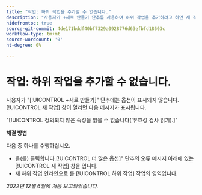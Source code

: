 ```yaml
---
title: "작업: 하위 작업을 추가할 수 없습니다."
description: "사용자가 +새로 만들기 단추를 사용하여 하위 작업을 추가하려고 하면 새 작업 창에 옵션이 표시되지 않고 사용자에게 오류 메시지가 표시됩니다."
hidefromtoc: true
source-git-commit: 4de171bddf40bf7329a0928776d63efbfd18603c
workflow-type: tm+mt
source-wordcount: '0'
ht-degree: 0%

---
```



# 작업: 하위 작업을 추가할 수 없습니다.

사용자가 &quot;[!UICONTROL +새로 만들기]&quot; 단추에는 옵션이 표시되지 않습니다. [!UICONTROL 새 작업] 창이 열리면 다음 메시지가 표시됩니다.

&quot;[!UICONTROL 정의되지 않은 속성을 읽을 수 없습니다(&#39;유효성 검사 읽기).]&quot;

**해결 방법**

다음 중 하나를 수행하십시오.

* 을(를) 클릭합니다.[!UICONTROL 더 많은 옵션]&quot; 단추의 오류 메시지 아래에 있는 [!UICONTROL 새 작업] 창을 엽니다.
* 새 하위 작업 인라인으로 를 [!UICONTROL 하위 작업] 작업의 영역입니다.

_2022년 12월 6일에 처음 보고되었습니다._

